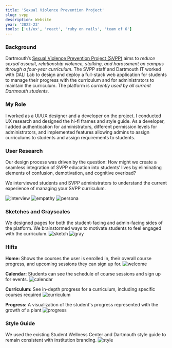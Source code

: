 ```yaml
---
title: 'Sexual Violence Prevention Project'
slug: svpp
description: Website
year: '2022-23'
tools: ['ui/ux', 'react', 'ruby on rails', 'team of 6']
---
```

### Background

Dartmouth’s <a class="link" href="Sexual Violence Prevention Project (SVPP)">Sexual Violence Prevention Project (SVPP)</a> aims to *reduce sexual assault, relationship violence, stalking, and harassment on campus through a four-year curriculum*. The SVPP staff and Dartmouth IT worked with DALI Lab to design and deploy a full-stack web application for students to manage their progress with the curriculum and for administrators to maintain the curriculum. The platform is *currently used by all current Dartmouth students*.

### My Role

I worked as a UI/UX designer and a developer on the project. I conducted UX research and designed the hi-fi frames and style guide. As a developer, I added authentication for administrators, different permission levels for administrators, and implemented features allowing admins to assign curriculums to students and assign requirements to students.

### User Research
Our design process was driven by the question: How might we create a seamless integration of SVPP education into students’ lives by eliminating elements of confusion, demotivation, and cognitive overload?

We interviewed students and SVPP administrators to understand the current experience of managing your SVPP curriculum.

![interview](../../assets/projects/svpp/interview.png)
![empathy](../../assets/projects/svpp/empathy.png)
![persona](../../assets/projects/svpp/persona.png)

### Sketches and Grayscales

We designed pages for both the student-facing and admin-facing sides of the platform. We brainstormed ways to motivate students to feel engaged with the curriculum.
![sketch](../../assets/projects/svpp/persona.png)
![gray](../../assets/projects/svpp/gray.png)

### Hifis
**Home:** Shows the courses the user is enrolled in, their overall course progress, and upcoming sessions they can sign up for.
![welcome](../../assets/projects/svpp/welcome.png)

**Calendar:** Students can see the schedule of course sessions and sign up for events.
![calendar](../../assets/projects/svpp/calendar.png)

**Curriculum:** See in-depth progress for a curriculum, including specific courses required
![curriculum](../../assets/projects/svpp/curriculum.png)

**Progress:** A visualization of the student's progress represented with the growth of a plant
![progress](../../assets/projects/svpp/progress.png)

### Style Guide
We used the existing Student Wellness Center and Dartmouth style guide to remain consistent with institution branding.
![style](../../assets/projects/svpp/style.png)
